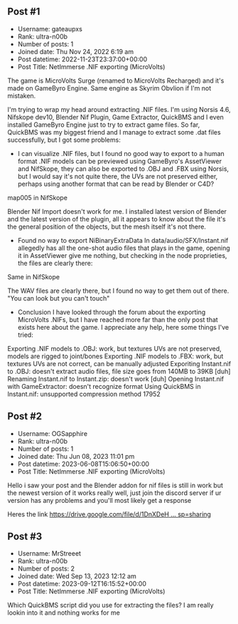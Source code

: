 ## Post #1
- Username: gateaupxs
- Rank: ultra-n00b
- Number of posts: 1
- Joined date: Thu Nov 24, 2022 6:19 am
- Post datetime: 2022-11-23T23:37:00+00:00
- Post Title: NetImmerse .NIF exporting (MicroVolts)

The game is MicroVolts Surge (renamed to MicroVolts Recharged) and it's made on GameByro Engine. Same engine as Skyrim Obvlion if I'm not mistaken.

I'm trying to wrap my head around extracting .NIF files. I'm using Norsis 4.6, Nifskope dev10, Blender Nif Plugin, Game Extractor, QuickBMS and I even installed GameByro Engine just to try to extract game files.  So far, QuickBMS was my biggest friend and I manage to extract some .dat files successfully, but I got some problems:

- I can visualize .NIF files, but I found no good way to export to a human format
.NIF models can be previewed using GameByro's AssetViewer and NifSkope, they can also be exported to .OBJ and .FBX using Norsis, but I would say it's not quite there, the UVs are not preserved either, perhaps using another format that can be read by Blender or C4D?

map005 in NifSkope
[](https://ibb.co/yP5C60J)

Blender Nif Import doesn't work for me. I installed latest version of Blender and the latest version of the plugin, all it appears to know about the file it's the general position of the objects, but the mesh itself it's not there.
[](https://ibb.co/s3Cnvt1)

- Found no way to export NiBinaryExtraData
In data/audio/SFX/Instant.nif allegedly has all the one-shot audio files that plays in the game, opening it in AssetViewer give me nothing, but checking in the node proprieties, the files are clearly there:
[](https://imgbb.com/)

Same in NifSkope
[](https://imgbb.com/)

The WAV files are clearly there, but I found no way to get them out of there.
"You can look but you can't touch"

- Conclusion
I have looked through the forum about the exporting MicroVolts .NIFs, but I have reached more far than the only post that exists here about the game. I appreciate any help, here some things I've tried:

Exporting .NIF models to .OBJ:    work, but textures UVs are not preserved, models are rigged to joint/bones
Exporting .NIF models to .FBX:    work, but textures UVs are not correct, can be manually adjusted
Exporiting Instant.nif to .OBJ:     doesn't extract audio files, file size goes from 140MB to 39KB [duh] 
Renaming Instant.nif to Instant.zip:     doesn't work [duh]
Opening Instant.nif with GameExtractor:  doesn't recognize format
Using QuickBMS in Instant.nif:   unsupported compression method 17952
## Post #2
- Username: OGSapphire
- Rank: ultra-n00b
- Number of posts: 1
- Joined date: Thu Jun 08, 2023 11:01 pm
- Post datetime: 2023-06-08T15:06:50+00:00
- Post Title: NetImmerse .NIF exporting (MicroVolts)

Hello i saw your post and the Blender addon for nif files is still in work but the newest version of it works really well, just join the discord server if ur version has any problems and you'll most likely get a response

Heres the link [https://drive.google.com/file/d/1DnXDeH ... sp=sharing](https://drive.google.com/file/d/1DnXDeH6t6xTG4RiBRu3bH188ZYY5-C7j/view?usp=sharing)
## Post #3
- Username: MrStreeet
- Rank: ultra-n00b
- Number of posts: 2
- Joined date: Wed Sep 13, 2023 12:12 am
- Post datetime: 2023-09-12T16:15:52+00:00
- Post Title: NetImmerse .NIF exporting (MicroVolts)

Which QuickBMS script did you use for extracting the files? I am really lookin into it and nothing works for me
